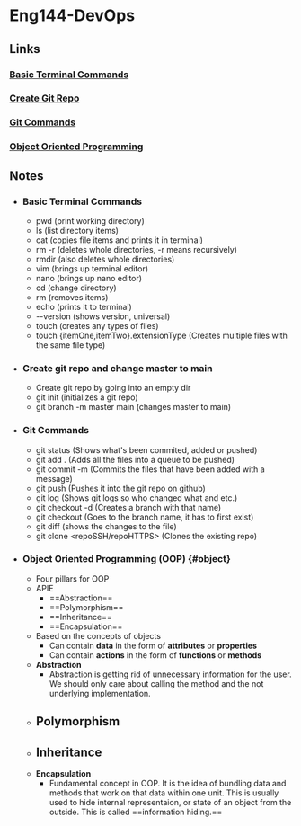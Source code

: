 # Eng144-DevOps

## Links

### [Basic Terminal Commands](#basic-terminal-commands)

### [Create Git Repo](#create-git-repo-and-change-master-to-main)

### [Git Commands](#git-commands)

### [Object Oriented Programming](#object)

## Notes

- ### Basic Terminal Commands

  - pwd (print working directory)
  - ls (list directory items)
  - cat (copies file items and prints it in terminal)
  - rm -r (deletes whole directories, -r means recursively)
  - rmdir (also deletes whole directories)
  - vim (brings up terminal editor)
  - nano (brings up nano editor)
  - cd (change directory)
  - rm (removes items)
  - echo (prints it to terminal)
  - --version (shows version, universal)
  - touch (creates any types of files)
  - touch {itemOne,itemTwo}.extensionType (Creates multiple files with the same file type)

- ### Create git repo and change master to main

  - Create git repo by going into an empty dir
  - git init (initializes a git repo)
  - git branch -m master main (changes master to main)

- ### Git Commands

  - git status (Shows what's been commited, added or pushed)
  - git add . (Adds all the files into a queue to be pushed)
  - git commit -m (Commits the files that have been added with a message)
  - git push (Pushes it into the git repo on github)
  - git log (Shows git logs so who changed what and etc.)
  - git checkout -d <insertNameHere> (Creates a branch with that name)
  - git checkout <branchName> (Goes to the branch name, it has to first exist)
  - git diff (shows the changes to the file)
  - git clone <repoSSH/repoHTTPS> (Clones the existing repo)

- ### Object Oriented Programming (OOP) {#object}
  - Four pillars for OOP
  - APIE
    - ==Abstraction==
    - ==Polymorphism==
    - ==Inheritance==
    - ==Encapsulation==
  - Based on the concepts of objects
    - Can contain **data** in the form of **attributes** or **properties**
    - Can contain **actions** in the form of **functions** or **methods**
  - **Abstraction**
    - Abstraction is getting rid of unnecessary information for the user. We should only care about calling the method and the not underlying implementation.
  - **Polymorphism**
    -
  - **Inheritance**
    -
  - **Encapsulation**
    - Fundamental concept in OOP. It is the idea of bundling data and methods that work on that data within one unit. This is usually used to hide internal representaion, or state of an object from the outside. This is called ==information hiding.==
